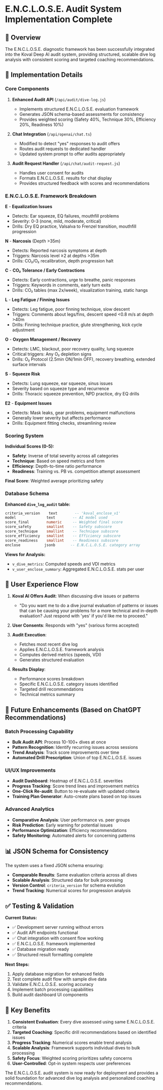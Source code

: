 # E.N.C.L.O.S.E. Audit System Implementation Complete

## 🎯 Overview

The E.N.C.L.O.S.E. diagnostic framework has been successfully integrated into the Koval Deep AI audit system, providing structured, scalable dive log analysis with consistent scoring and targeted coaching recommendations.

## 🔧 Implementation Details

### Core Components

1. **Enhanced Audit API** (`/api/audit/dive-log.js`)
   - Implements structured E.N.C.L.O.S.E. evaluation framework
   - Generates JSON schema-based assessments for consistency
   - Provides weighted scoring (Safety 40%, Technique 30%, Efficiency 20%, Readiness 10%)

2. **Chat Integration** (`/api/openai/chat.ts`)
   - Modified to detect "yes" responses to audit offers
   - Routes audit requests to dedicated handler
   - Updated system prompt to offer audits appropriately

3. **Audit Request Handler** (`/api/chat/audit-request.js`)
   - Handles user consent for audits
   - Formats E.N.C.L.O.S.E. results for chat display
   - Provides structured feedback with scores and recommendations

### E.N.C.L.O.S.E. Framework Breakdown

**E** - **Equalization Issues**

- Detects: Ear squeeze, EQ failures, mouthfill problems
- Severity: 0-3 (none, mild, moderate, critical)
- Drills: Dry EQ practice, Valsalva to Frenzel transition, mouthfill progression

**N** - **Narcosis** (Depth >35m)

- Detects: Reported narcosis symptoms at depth
- Triggers: Narcosis level ≥2 at depths >35m
- Drills: CO₂/O₂ recalibration, depth progression halt

**C** - **CO₂ Tolerance / Early Contractions**

- Detects: Early contractions, urge to breathe, panic responses
- Triggers: Keywords in comments, early turn exits
- Drills: CO₂ tables (max 2x/week), visualization training, static hangs

**L** - **Leg Fatigue / Finning Issues**

- Detects: Leg fatigue, poor finning technique, slow descent
- Triggers: Comments about legs/fins, descent speed <0.8 m/s at depth >40m
- Drills: Finning technique practice, glute strengthening, kick cycle adjustment

**O** - **Oxygen Management / Recovery**

- Detects: LMC, blackout, poor recovery quality, lung squeeze
- Critical triggers: Any O₂ depletion signs
- Drills: O₂ Protocol (2.5min ON/1min OFF), recovery breathing, extended surface intervals

**S** - **Squeeze Risk**

- Detects: Lung squeeze, ear squeeze, sinus issues
- Severity based on squeeze type and recurrence
- Drills: Thoracic squeeze prevention, NPD practice, dry EQ drills

**E2** - **Equipment Issues**

- Detects: Mask leaks, gear problems, equipment malfunctions
- Generally lower severity but affects performance
- Drills: Equipment fitting checks, streamlining review

### Scoring System

**Individual Scores (0-5):**

- **Safety**: Inverse of total severity across all categories
- **Technique**: Based on speed metrics and form
- **Efficiency**: Depth-to-time ratio performance
- **Readiness**: Training vs. PB vs. competition attempt assessment

**Final Score**: Weighted average prioritizing safety

### Database Schema

**Enhanced `dive_log_audit` table:**

```sql
criteria_version    text        -- 'koval_enclose_v1'
model              text        -- AI model used
score_final        numeric     -- Weighted final score
score_safety       smallint    -- Safety subscore
score_technique    smallint    -- Technique subscore
score_efficiency   smallint    -- Efficiency subscore
score_readiness    smallint    -- Readiness subscore
enclose           jsonb       -- E.N.C.L.O.S.E. category array
```

**Views for Analysis:**

- `v_dive_metrics`: Computed speeds and VDI metrics
- `v_user_enclose_summary`: Aggregated E.N.C.L.O.S.E. stats per user

## 🔄 User Experience Flow

1. **Koval AI Offers Audit**: When discussing dive issues or patterns
   - "Do you want me to do a dive journal evaluation of patterns or issues that can be causing your problems for a more technical and in-depth evaluation? Just respond with 'yes' if you'd like me to proceed."

2. **User Consents**: Responds with "yes" (various forms accepted)

3. **Audit Execution**:
   - Fetches most recent dive log
   - Applies E.N.C.L.O.S.E. framework analysis
   - Computes derived metrics (speeds, VDI)
   - Generates structured evaluation

4. **Results Display**:
   - Performance scores breakdown
   - Specific E.N.C.L.O.S.E. category issues identified
   - Targeted drill recommendations
   - Technical metrics summary

## 🚀 Future Enhancements (Based on ChatGPT Recommendations)

### Batch Processing Capability

- **Bulk Audit API**: Process 10-100+ dives at once
- **Pattern Recognition**: Identify recurring issues across sessions
- **Trend Analysis**: Track score improvements over time
- **Automated Drill Prescription**: Union of top E.N.C.L.O.S.E. issues

### UI/UX Improvements

- **Audit Dashboard**: Heatmap of E.N.C.L.O.S.E. severities
- **Progress Tracking**: Score trend lines and improvement metrics
- **One-Click Re-audit**: Button to re-evaluate with updated criteria
- **Training Plan Generator**: Auto-create plans based on top issues

### Advanced Analytics

- **Comparative Analysis**: User performance vs. peer groups
- **Risk Prediction**: Early warning for potential issues
- **Performance Optimization**: Efficiency recommendations
- **Safety Monitoring**: Automated alerts for concerning patterns

## 📊 JSON Schema for Consistency

The system uses a fixed JSON schema ensuring:

- **Comparable Results**: Same evaluation criteria across all dives
- **Scalable Analysis**: Structured data for bulk processing
- **Version Control**: `criteria_version` for schema evolution
- **Trend Tracking**: Numerical scores for progression analysis

## ✅ Testing & Validation

**Current Status:**

- ✅ Development server running without errors
- ✅ Audit API endpoints functional
- ✅ Chat integration with consent flow working
- ✅ E.N.C.L.O.S.E. framework implemented
- ✅ Database migration ready
- ✅ Structured result formatting complete

**Next Steps:**

1. Apply database migration for enhanced fields
2. Test complete audit flow with sample dive data
3. Validate E.N.C.L.O.S.E. scoring accuracy
4. Implement batch processing capabilities
5. Build audit dashboard UI components

## 🎯 Key Benefits

1. **Consistent Evaluation**: Every dive assessed using same E.N.C.L.O.S.E. criteria
2. **Targeted Coaching**: Specific drill recommendations based on identified issues
3. **Progress Tracking**: Numerical scores enable trend analysis
4. **Scalable Analysis**: Framework supports individual dives to bulk processing
5. **Safety Focus**: Weighted scoring prioritizes safety concerns
6. **User-Controlled**: Opt-in system respects user preferences

The E.N.C.L.O.S.E. audit system is now ready for deployment and provides a solid foundation for advanced dive log analysis and personalized coaching recommendations.
